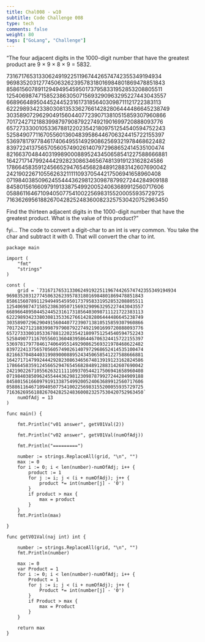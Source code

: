 ```yaml
---
title: Chal008 - w10
subtitle: Code Challenge 008
type: tech
comments: false
weight: 80
tags: ["GoLang", "Challenge"]
---
```


“The four adjacent digits in the 1000-digit number that have the greatest product are 9 × 9 × 8 × 9 = 5832.

73167176531330624919225119674426574742355349194934
96983520312774506326239578318016984801869478851843
85861560789112949495459501737958331952853208805511
12540698747158523863050715693290963295227443043557
66896648950445244523161731856403098711121722383113
62229893423380308135336276614282806444486645238749
30358907296290491560440772390713810515859307960866
70172427121883998797908792274921901699720888093776
65727333001053367881220235421809751254540594752243
52584907711670556013604839586446706324415722155397
53697817977846174064955149290862569321978468622482
83972241375657056057490261407972968652414535100474
82166370484403199890008895243450658541227588666881
16427171479924442928230863465674813919123162824586
17866458359124566529476545682848912883142607690042
24219022671055626321111109370544217506941658960408
07198403850962455444362981230987879927244284909188
84580156166097919133875499200524063689912560717606
05886116467109405077541002256983155200055935729725
71636269561882670428252483600823257530420752963450

Find the thirteen adjacent digits in the 1000-digit number that have the greatest product. What is the value of this product?”



fyi...
The code to convert a digit-char to an int is very common. You take the char and subtract it with 0. That will convert the char to int.



~~~
package main

import (
	"fmt"
	"strings"
)

const (
	grid = `73167176531330624919225119674426574742355349194934
96983520312774506326239578318016984801869478851843
85861560789112949495459501737958331952853208805511
12540698747158523863050715693290963295227443043557
66896648950445244523161731856403098711121722383113
62229893423380308135336276614282806444486645238749
30358907296290491560440772390713810515859307960866
70172427121883998797908792274921901699720888093776
65727333001053367881220235421809751254540594752243
52584907711670556013604839586446706324415722155397
53697817977846174064955149290862569321978468622482
83972241375657056057490261407972968652414535100474
82166370484403199890008895243450658541227588666881
16427171479924442928230863465674813919123162824586
17866458359124566529476545682848912883142607690042
24219022671055626321111109370544217506941658960408
07198403850962455444362981230987879927244284909188
84580156166097919133875499200524063689912560717606
05886116467109405077541002256983155200055935729725
71636269561882670428252483600823257530420752963450`
	numOfAdj = 13
)

func main() {

	fmt.Println("v01 answer", getV01Val(2))

	fmt.Println("v02 answer", getV01Val(numOfAdj))

	fmt.Println("=========")

	number := strings.ReplaceAll(grid, "\n", "")
	max := 0
	for i := 0; i < len(number)-numOfAdj; i++ {
		product := 1
		for j := i; j < (i + numOfAdj); j++ {
			product *= int(number[j] - '0')
		}
		if product > max {
			max = product
		}
	}
	fmt.Println(max)

}

func getV01Val(naj int) int {

	number := strings.ReplaceAll(grid, "\n", "")
	fmt.Println(number)

	max := 0
	var Product = 1
	for i := 0; i < len(number)-numOfAdj; i++ {
		Product = 1
		for j := i; j < (i + numOfAdj); j++ {
			Product *= int(number[j] - '0')
		}
		if Product > max {
			max = Product
		}
	}

	return max
}


~~~